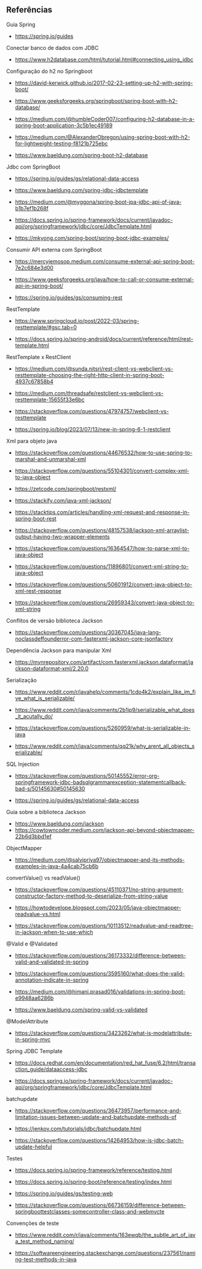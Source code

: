 ## Referências

Guia Spring

- https://spring.io/guides

Conectar banco de dados com JDBC

- https://www.h2database.com/html/tutorial.html#connecting_using_jdbc

Configuração do h2 no Springboot

- https://david-kerwick.github.io/2017-02-23-setting-up-h2-with-spring-boot/

- https://www.geeksforgeeks.org/springboot/spring-boot-with-h2-database/

- https://medium.com/@humbleCoder007/configuring-h2-database-in-a-spring-boot-application-3c5b1ec49189

- https://medium.com/@AlexanderObregon/using-spring-boot-with-h2-for-lightweight-testing-f8121b725ebc

- https://www.baeldung.com/spring-boot-h2-database

Jdbc com SpringBoot

- https://spring.io/guides/gs/relational-data-access

- https://www.baeldung.com/spring-jdbc-jdbctemplate

- https://medium.com/@myggona/spring-boot-jpa-jdbc-api-of-java-b1b7ef1b268f

- https://docs.spring.io/spring-framework/docs/current/javadoc-api/org/springframework/jdbc/core/JdbcTemplate.html

- https://mkyong.com/spring-boot/spring-boot-jdbc-examples/

Consumir API externa com SpringBoot

- https://mercyjemosop.medium.com/consume-external-api-spring-boot-7e2c684e3d00

- https://www.geeksforgeeks.org/java/how-to-call-or-consume-external-api-in-spring-boot/

- https://spring.io/guides/gs/consuming-rest

RestTemplate

- https://www.springcloud.io/post/2022-03/spring-resttemplate/#gsc.tab=0

- https://docs.spring.io/spring-android/docs/current/reference/html/rest-template.html


RestTemplate x RestClient

- https://medium.com/@sunda.nitsri/rest-client-vs-webclient-vs-resttemplate-choosing-the-right-http-client-in-spring-boot-4937c67858b4

- https://medium.com/threadsafe/restclient-vs-webclient-vs-resttemplate-15655f33e6bc

- https://stackoverflow.com/questions/47974757/webclient-vs-resttemplate

- https://spring.io/blog/2023/07/13/new-in-spring-6-1-restclient

Xml para objeto java

- https://stackoverflow.com/questions/44676532/how-to-use-spring-to-marshal-and-unmarshal-xml

- https://stackoverflow.com/questions/55104301/convert-complex-xml-to-java-object


- https://zetcode.com/springboot/restxml/

- https://stackify.com/java-xml-jackson/

- https://stacktips.com/articles/handling-xml-request-and-response-in-spring-boot-rest


- https://stackoverflow.com/questions/48157538/jackson-xml-arraylist-output-having-two-wrapper-elements


- https://stackoverflow.com/questions/16364547/how-to-parse-xml-to-java-object

- https://stackoverflow.com/questions/11896801/convert-xml-string-to-java-object

- https://stackoverflow.com/questions/50601912/convert-java-object-to-xml-rest-response

- https://stackoverflow.com/questions/26959343/convert-java-object-to-xml-string

Conflitos de versão biblioteca Jackson

- https://stackoverflow.com/questions/30367045/java-lang-noclassdeffounderror-com-fasterxml-jackson-core-jsonfactory

Dependência Jackson para manipular Xml

- https://mvnrepository.com/artifact/com.fasterxml.jackson.dataformat/jackson-dataformat-xml/2.20.0

Serialização

- https://www.reddit.com/r/javahelp/comments/1cdo4k2/explain_like_im_five_what_is_serializable/

- https://www.reddit.com/r/java/comments/2b1ip9/serializable_what_does_it_acutally_do/

- https://stackoverflow.com/questions/5260959/what-is-serializable-in-java

- https://www.reddit.com/r/java/comments/qq21k/why_arent_all_objects_serializable/

SQL Injection

- https://stackoverflow.com/questions/50145552/error-org-springframework-jdbc-badsqlgrammarexception-statementcallback-bad-s/50145630#50145630

- https://spring.io/guides/gs/relational-data-access

Guia sobre a biblioteca Jackson

- https://www.baeldung.com/jackson
- https://cowtowncoder.medium.com/jackson-api-beyond-objectmapper-22b6d3bbd1ef

ObjectMapper

- https://medium.com/@salvipriya97/objectmapper-and-its-methods-examples-in-java-4a4cab75cb6b



convertValue() vs readValue()

- https://stackoverflow.com/questions/45110371/no-string-argument-constructor-factory-method-to-deserialize-from-string-value

- https://howtodevelope.blogspot.com/2023/05/java-objectmapper-readvalue-vs.html


- https://stackoverflow.com/questions/10113512/readvalue-and-readtree-in-jackson-when-to-use-which

@Valid e @Validated

- https://stackoverflow.com/questions/36173332/difference-between-valid-and-validated-in-spring

- https://stackoverflow.com/questions/3595160/what-does-the-valid-annotation-indicate-in-spring

- https://medium.com/@himani.prasad016/validations-in-spring-boot-e9948aa6286b

- https://www.baeldung.com/spring-valid-vs-validated

@ModelAttribute

- https://stackoverflow.com/questions/3423262/what-is-modelattribute-in-spring-mvc

Spring JDBC Template

- https://docs.redhat.com/en/documentation/red_hat_fuse/6.2/html/transaction_guide/dataaccess-jdbc

- https://docs.spring.io/spring-framework/docs/current/javadoc-api/org/springframework/jdbc/core/JdbcTemplate.html

batchupdate

- https://stackoverflow.com/questions/36473957/performance-and-limitation-issues-between-update-and-batchupdate-methods-of

- https://jenkov.com/tutorials/jdbc/batchupdate.html

- https://stackoverflow.com/questions/14264953/how-is-jdbc-batch-update-helpful

Testes

- https://docs.spring.io/spring-framework/reference/testing.html

- https://docs.spring.io/spring-boot/reference/testing/index.html

- https://spring.io/guides/gs/testing-web

- https://stackoverflow.com/questions/66736159/difference-between-springboottestclasses-somecontroller-class-and-webmvcte

Convenções de teste

- https://www.reddit.com/r/java/comments/163ewqb/the_subtle_art_of_java_test_method_naming/

- https://softwareengineering.stackexchange.com/questions/237561/naming-test-methods-in-java


